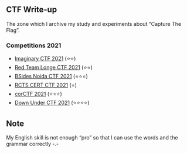 ## CTF Write-up
The zone which I archive my study and experiments about “Capture The Flag”.

### Competitions 2021
- [Imaginary CTF 2021](ImaginaryCTF/WRITEUP.md) (⭐⭐)
- [Red Team Longe CTF 2021](RedTeamLongeCTF/WRITEUP.md) (⭐⭐)
- [BSides Noida CTF 2021](BSidesNoidaCTF/WRITEUP.md) (⭐⭐⭐)
- [RCTS CERT CTF 2021](RCTSCERTCTF/WRITEUP.md) (⭐)
- [corCTF 2021](corCTF/WRITEUP.md) (⭐⭐⭐)
- [Down Under CTF 2021](ductf/WRITEUP.md) (⭐⭐⭐⭐)

## Note
My English skill is not enough “pro” so that I can use the words and the grammar correctly -.-
